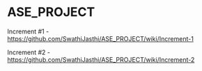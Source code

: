 # ASE_PROJECT

Increment #1 - https://github.com/SwathiJasthi/ASE_PROJECT/wiki/Increment-1

Increment #2 - https://github.com/SwathiJasthi/ASE_PROJECT/wiki/Increment-2
